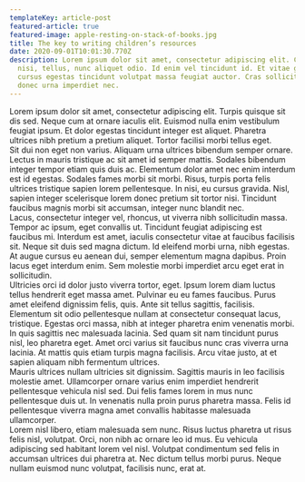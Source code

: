 ```yaml
---
templateKey: article-post
featured-article: true
featured-image: apple-resting-on-stack-of-books.jpg
title: The key to writing children’s resources
date: 2020-09-01T10:01:30.770Z
description: Lorem ipsum dolor sit amet, consectetur adipiscing elit. Cursus
  nisi, tellus, nunc aliquet odio. Id enim vel tincidunt id. Et vitae gravida
  cursus egestas tincidunt volutpat massa feugiat auctor. Cras sollicitudin
  donec urna imperdiet nec.
---
```

Lorem ipsum dolor sit amet, consectetur adipiscing elit. Turpis quisque sit dis sed. Neque cum at ornare iaculis elit. Euismod nulla enim vestibulum feugiat ipsum. Et dolor egestas tincidunt integer est aliquet. Pharetra ultrices nibh pretium a pretium aliquet. Tortor facilisi morbi tellus eget.\
Sit dui non eget non varius. Aliquam urna ultrices bibendum semper ornare. Lectus in mauris tristique ac sit amet id semper mattis. Sodales bibendum integer tempor etiam quis duis ac. Elementum dolor amet nec enim interdum est id egestas. Sodales fames morbi sit morbi. Risus, turpis porta felis ultrices tristique sapien lorem pellentesque. In nisi, eu cursus gravida. Nisl, sapien integer scelerisque lorem donec pretium sit tortor nisi. Tincidunt faucibus magnis morbi sit accumsan, integer nunc blandit nec.\
Lacus, consectetur integer vel, rhoncus, ut viverra nibh sollicitudin massa. Tempor ac ipsum, eget convallis ut. Tincidunt feugiat adipiscing est faucibus mi. Interdum est amet, iaculis consectetur vitae at faucibus facilisis sit. Neque sit duis sed magna dictum. Id eleifend morbi urna, nibh egestas. At augue cursus eu aenean dui, semper elementum magna dapibus. Proin lacus eget interdum enim. Sem molestie morbi imperdiet arcu eget erat in sollicitudin.\
Ultricies orci id dolor justo viverra tortor, eget. Ipsum lorem diam luctus tellus hendrerit eget massa amet. Pulvinar eu eu fames faucibus. Purus amet eleifend dignissim felis, quis. Ante sit tellus sagittis, facilisis. Elementum sit odio pellentesque nullam at consectetur consequat lacus, tristique. Egestas orci massa, nibh at integer pharetra enim venenatis morbi. In quis sagittis nec malesuada lacinia. Sed quam sit nam tincidunt purus nisl, leo pharetra eget. Amet orci varius sit faucibus nunc cras viverra urna lacinia. At mattis quis etiam turpis magna facilisis. Arcu vitae justo, at et sapien aliquam nibh fermentum ultrices.\
Mauris ultrices nullam ultricies sit dignissim. Sagittis mauris in leo facilisis molestie amet. Ullamcorper ornare varius enim imperdiet hendrerit pellentesque vehicula nisl sed. Dui felis fames lorem in mus nunc pellentesque duis ut. In venenatis nulla proin purus pharetra massa. Felis id pellentesque viverra magna amet convallis habitasse malesuada ullamcorper.\
Lorem nisl libero, etiam malesuada sem nunc. Risus luctus pharetra ut risus felis nisl, volutpat. Orci, non nibh ac ornare leo id mus. Eu vehicula adipiscing sed habitant lorem vel nisl. Volutpat condimentum sed felis in accumsan ultrices dui pharetra at. Nec dictum tellus morbi purus. Neque nullam euismod nunc volutpat, facilisis nunc, erat at.